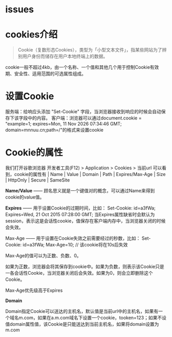 # issues
# cookies介绍

> Cookie（复数形态Cookies），类型为「小型文本文件」，指某些网站为了辨别用户身份而储存在用户本地终端上的数据。

cookie一般不超过4kb，由一个名称、一个值和其他几个用于控制Cookie有效期、安全性、适用范围的可选属性组成。

# 设置Cookie

  服务端：给响应头添加 "Set-Cookie" 字段，当浏览器接收到响应的时候会自动保存下该字段中的内容。
  客户端：浏览器可以通过document.cookie = "example=1; expires=Mon, 11 Nov 2026 07:34:46 GMT; domain=mnnuu.cn;path=/"的格式来设置cookie
  
# Cookie的属性

我们打开谷歌浏览器 开发者工具(F12) > Application > Cookies > 当前url 可以看到，cookie的属性有
  | Name
| Value
| Domain
| Path
| Expires/Max-Age
| Size
| HttpOnly
| Secure
| SameSite

**Name/Value** —— 顾名思义就是一个键值对的概念，可以通过Name来得到cookie的value值。

**Expires** —— 用于设置Cookie的过期时间，比如：
Set-Cookie: id=a3fWa; Expires=Wed, 21 Oct 2015 07:28:00 GMT;
当Expires属性缺省时会默认为session，表示这是会话性cookie，值保存在客户端内存中，当浏览器关闭的时候会失效。

Max-Age —— 用于设置在Cookie失效之前需要经过的秒数，比如：
Set-Cookie: id=a3fWa; Max-Age=10; // 该cookie将在10s后失效

Max-Age的值可以为正数、负数、0。

如果为正数，浏览器会将其保存到cookie中。如果为负数，则表示该Cookie只是一各会话性Cookie，当浏览器关闭后会失效。如果为0，则会立即删除这个Cookie。

Max-Age优先级高于Expires

**Domain**

Domain指定Cookie可以送达的主机名，默认值是当前url中的主机名，如果有一个域名m.com，如果在a.m.com域名下设置一个cookie，tooken=123；如果不设值domain属性值，该Cookie是只能送达到当前主机名，如果将domain设置为m.com
